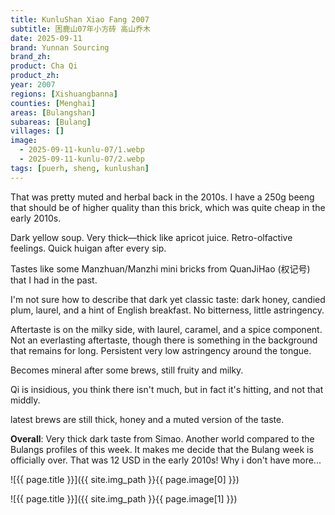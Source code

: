 ```yaml
---
title: KunluShan Xiao Fang 2007
subtitle: 困鹿山07年小方砖 高山乔木
date: 2025-09-11
brand: Yunnan Sourcing
brand_zh: 
product: Cha Qi
product_zh: 
year: 2007
regions: [Xishuangbanna]
counties: [Menghai]
areas: [Bulangshan]
subareas: [Bulang]
villages: []
image: 
  - 2025-09-11-kunlu-07/1.webp
  - 2025-09-11-kunlu-07/2.webp
tags: [puerh, sheng, kunlushan]
---
```


That was pretty muted and herbal back in the 2010s. I have a 250g beeng that should be of higher quality than this brick, which was quite cheap in the early 2010s.

Dark yellow soup. Very thick—thick like apricot juice.
Retro-olfactive feelings. Quick huigan after every sip.

Tastes like some Manzhuan/Manzhi mini bricks from QuanJiHao (权记号) that I had in the past.

I'm not sure how to describe that dark yet classic taste: dark honey, candied plum, laurel, and a hint of English breakfast. No bitterness, little astringency.

Aftertaste is on the milky side, with laurel, caramel, and a spice component. Not an everlasting aftertaste, though there is something in the background that remains for long. Persistent very low astringency around the tongue.

Becomes mineral after some brews, still fruity and milky.

Qi is insidious, you think there isn't much, but in fact it's hitting, and not that middly.

latest brews are still thick, honey and a muted version of the taste.

**Overall**: 
Very thick dark taste from Simao. Another world compared to the Bulangs profiles of this week. It makes me decide that the Bulang week is officially over. That was 12 USD in the early 2010s! Why i don't have more...

![{{ page.title }}]({{ site.img_path }}{{ page.image[0] }})

![{{ page.title }}]({{ site.img_path }}{{ page.image[1] }})